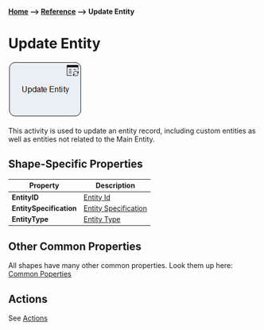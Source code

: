 __[Home](/) --> [Reference](/ref) --> Update Entity__

# Update Entity

![Update Entity](media/UpdateEntity.png)

This activity is used to update an entity record, including custom entities
as well as entities not related to the Main Entity.


## Shape-Specific Properties

| Property | Description |
| -------- | ----------- |
| __EntityID__ | [Entity Id](common/EntityId.md)  |
| __EntitySpecification__ | [Entity Specification](common/EntitySpecification.md)  |
| __EntityType__   |[Entity Type](common/EntityType.md)    |

## Other Common Properties
All shapes have many other common properties. Look them up here: [Common Poperties](common/README.md)

## Actions
See [Actions](common/Actions.md)


